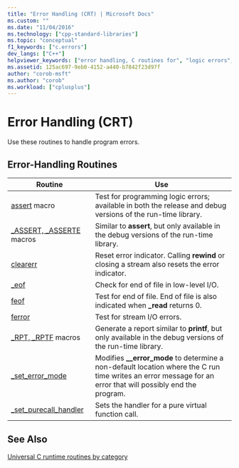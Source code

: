 ```yaml
---
title: "Error Handling (CRT) | Microsoft Docs"
ms.custom: ""
ms.date: "11/04/2016"
ms.technology: ["cpp-standard-libraries"]
ms.topic: "conceptual"
f1_keywords: ["c.errors"]
dev_langs: ["C++"]
helpviewer_keywords: ["error handling, C routines for", "logic errors", "error handling, library routines", "testing, for program errors"]
ms.assetid: 125ac697-9eb0-4152-a440-b7842f23d97f
author: "corob-msft"
ms.author: "corob"
ms.workload: ["cplusplus"]
---
```

# Error Handling (CRT)

Use these routines to handle program errors.

## Error-Handling Routines

|Routine|Use|
|-------------|---------|
|[assert](../c-runtime-library/reference/assert-macro-assert-wassert.md) macro|Test for programming logic errors; available in both the release and debug versions of the run-time library.|
|[_ASSERT, _ASSERTE](../c-runtime-library/reference/assert-asserte-assert-expr-macros.md) macros|Similar to **assert**, but only available in the debug versions of the run-time library.|
|[clearerr](../c-runtime-library/reference/clearerr.md)|Reset error indicator. Calling **rewind** or closing a stream also resets the error indicator.|
|[_eof](../c-runtime-library/reference/eof.md)|Check for end of file in low-level I/O.|
|[feof](../c-runtime-library/reference/feof.md)|Test for end of file. End of file is also indicated when **_read** returns 0.|
|[ferror](../c-runtime-library/reference/ferror.md)|Test for stream I/O errors.|
|[_RPT, _RPTF](../c-runtime-library/reference/rpt-rptf-rptw-rptfw-macros.md) macros|Generate a report similar to **printf**, but only available in the debug versions of the run-time library.|
|[_set_error_mode](../c-runtime-library/reference/set-error-mode.md)|Modifies **__error_mode** to determine a non-default location where the C run time writes an error message for an error that will possibly end the program.|
|[_set_purecall_handler](../c-runtime-library/reference/get-purecall-handler-set-purecall-handler.md)|Sets the handler for a pure virtual function call.|

## See Also

[Universal C runtime routines by category](../c-runtime-library/run-time-routines-by-category.md)<br/>
